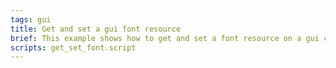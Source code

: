 ```yaml
---
tags: gui
title: Get and set a gui font resource
brief: This example shows how to get and set a font resource on a gui component.
scripts: get_set_font.script
---
```


